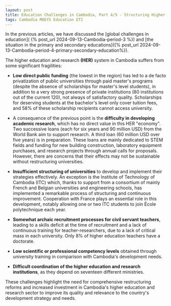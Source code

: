 ```yaml
---
layout: post
title: Education Challenges in Cambodia, Part 4/5 - Structuring Higher Education and Research in Cambodia
tags: Cambodia MOEYS Education ETI
---
```


In the previous articles, we have discussed the [global challenges in education]( {% post_url 2024-09-13-Cambodia-period-3 %}) and [the situation in the primary and secondary educations]({% post_url 2024-09-13-Cambodia-period-4-primary-secondary-education%}).

The higher education and research **(HER)** system in Cambodia suffers from some significant fragilities:

-  **Low direct public funding** (the lowest in the region) has led to a de facto privatization of public universities through paid master's programs (despite the absence of scholarships for master's level students), in addition to a very strong presence of private institutions (80 institutions out of the current 120), not always of satisfactory quality. Scholarships for deserving students at the bachelor's level only cover tuition fees, and 58% of these scholarship recipients cannot access university.

-  A consequence of the previous point is the **difficulty in developing academic research**, which has no direct value in this HER "economy". Two successive loans (each for six years and 90 million USD) from the World Bank aim to support research. A third loan (60 million USD over five years) is in preparation. These loans are mainly dedicated to STEM fields and funding for new building construction, laboratory equipment purchases, and research projects through annual calls for proposals. However, there are concerns that their effects may not be sustainable without restructuring universities.

-  **Insufficient structuring of universities** to develop and implement their strategies effectively. An exception is the Institute of Technology of Cambodia (ITC) which, thanks to support from a consortium of mainly French and Belgian universities and engineering schools, has implemented a remarkable process of structuring and continuous improvement. Cooperation with France plays an essential role in this development, notably allowing one or two ITC students to join École polytechnique each year.

-  **Somewhat archaic recruitment processes for civil servant teachers**, leading to a skills deficit at the time of recruitment and a lack of continuous training for teacher-researchers, due to a lack of critical mass in each university. Only 8% of higher education teachers have a doctorate.

-  **Low scientific or professional competency levels**  obtained through university training in comparison with Cambodia's development needs.

-  **Difficult coordination of the higher education and research institutions**, as they depend on seventeen different ministries.

These challenges highlight the need for comprehensive restructuring reforms and increased investment in Cambodia's higher education and research sector to improve its quality and relevance to the country's development strategy and needs.